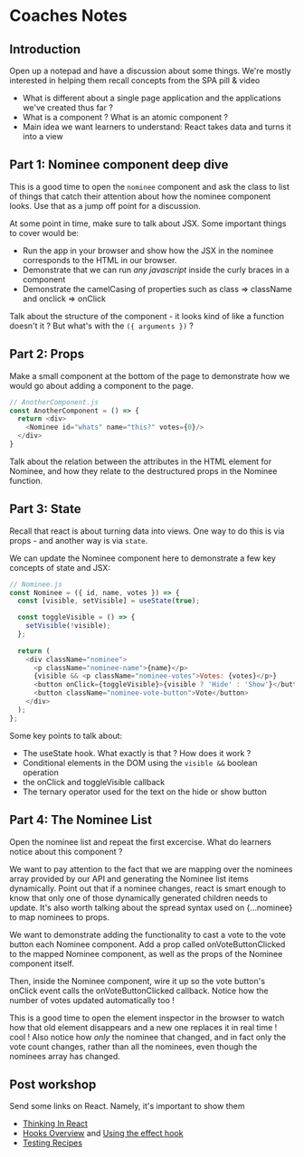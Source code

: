 # Coaches Notes
## Introduction

Open up a notepad and have a discussion about some things. We're mostly interested in helping them recall concepts from the SPA pill & video 

- What is different about a single page application and the applications we've created thus far ?
- What is a component ? What is an atomic component ?
- Main idea we want learners to understand: React takes data and turns it into a view

## Part 1: Nominee component deep dive

This is a good time to open the `nominee` component and ask the class to list of things that catch their attention about how the nominee component looks. Use that as a jump off point for a discussion. 

At some point in time, make sure to talk about JSX. Some important things to cover would be:
- Run the app in your browser and show how the JSX in the nominee corresponds to the HTML in our browser.
- Demonstrate that we can run _any javascript_ inside the curly braces in a component
- Demonstrate the camelCasing of properties such as class => className and onclick => onClick

Talk about the structure of the component - it looks kind of like a function doesn't it ? But what's with the `({ arguments })` ?

## Part 2: Props

Make a small component at the bottom of the page to demonstrate how we would go about adding a component to the page. 

```javascript
// AnotherComponent.js
const AnotherComponent = () => {
  return <div>
    <Nominee id="whats" name="this?" votes={0}/>
  </div>
}
```

Talk about the relation between the attributes in the HTML element for Nominee, and how they relate to the destructured props in the Nominee function.

## Part 3: State

Recall that react is about turning data into views. One way to do this is via props - and another way is via `state`. 

We can update the Nominee component here to demonstrate a few key concepts of state and JSX:

```javascript
// Nominee.js
const Nominee = ({ id, name, votes }) => {
  const [visible, setVisible] = useState(true);

  const toggleVisible = () => {
    setVisible(!visible);
  };
  
  return (
    <div className="nominee">
      <p className="nominee-name">{name}</p>
      {visible && <p className="nominee-votes">Votes: {votes}</p>}
      <button onClick={toggleVisible}>{visible ? 'Hide' : 'Show'}</button>
      <button className="nominee-vote-button">Vote</button>
    </div>
  );
};
```

Some key points to talk about:
- The useState hook. What exactly is that ? How does it work ?
- Conditional elements in the DOM using the `visible &&` boolean operation
- the onClick and toggleVisible callback
- The ternary operator used for the text on the hide or show button

## Part 4: The Nominee List

Open the nominee list and repeat the first excercise. What do learners notice about this component ?

We want to pay attention to the fact that we are mapping over the nominees array provided by our API and generating the Nominee list items dynamically. Point out that if a nominee changes, react is smart enough to know that only one of those dynamically generated children needs to update. It's also worth talking about the spread syntax used on {...nominee} to map nominees to props.

We want to demonstrate adding the functionality to cast a vote to the vote button each Nominee component. Add a prop called onVoteButtonClicked to the mapped Nominee component, as well as the props of the Nominee component itself. 

Then, inside the Nominee component, wire it up so the vote button's onClick event calls the onVoteButtonClicked callback. Notice how the number of votes updated automatically too ! 

This is a good time to open the element inspector in the browser to watch how that old element disappears and a new one replaces it in real time ! cool ! Also notice how *only* the nominee that changed, and in fact only the vote count changes, rather than all the nominees, even though the nominees array has changed.

## Post workshop

Send some links on React. Namely, it's important to show them

- [Thinking In React](https://reactjs.org/docs/thinking-in-react.html)
- [Hooks Overview](https://reactjs.org/docs/hooks-overview.html) and [Using the effect hook](https://reactjs.org/docs/hooks-effect.html)
- [Testing Recipes](https://reactjs.org/docs/testing-recipes.html)